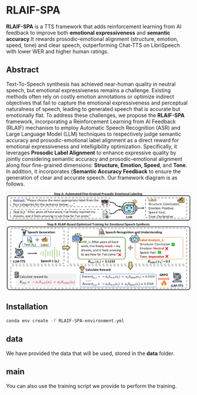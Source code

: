 # RLAIF-SPA

**RLAIF-SPA** is a TTS framework that adds reinforcement learning from AI feedback to improve both **emotional expressiveness** and **semantic accuracy**.It rewards prosodic–emotional alignment (structure, emotion, speed, tone) and clear speech, outperforming Chat-TTS on LibriSpeech with lower WER and higher human ratings.

## Abstract

Text-To-Speech synthesis has achieved near-human quality in neutral speech, but emotional expressiveness remains a challenge. Existing methods often rely on costly emotion annotations or optimize indirect objectives that fail to capture the emotional expressiveness and perceptual naturalness of speech, leading to generated speech that is accurate but emotionally flat. To address these challenges, we propose the  **RLAIF-SPA** framework, incorporating a Reinforcement Learning from AI Feedback (RLAIF) mechanism to employ Automatic Speech Recognition (ASR) and Large Language Model (LLM) techniques to respectively judge semantic accuracy and prosodic-emotional label alignment as a direct reward for emotional expressiveness and intelligibility optimization. Specifically, it leverages **Prosodic Label Alignment** to enhance expressive quality by jointly considering semantic accuracy and prosodic–emotional alignment along four fine-grained dimensions: **Structure, Emotion, Speed**, and **Tone**. In addition, it incorporates {**Semantic Accuracy Feedback** to ensure the generation of clear and accurate speech. Our framework diagram is as follows.

![image-20250919000152146](assets\image-20250919000152146.png)

## Installation

```bash
conda env create -f RLAIF-SPA-environment.yml
```

## data

We have provided the data that will be used, stored in the **data** folder.

## main

You can also use the training script we provide to perform the training.
